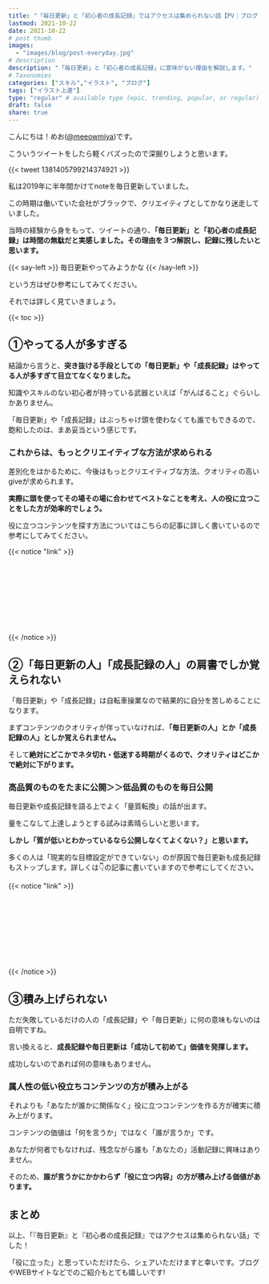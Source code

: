```yaml
---
title: "「毎日更新」と「初心者の成長記録」ではアクセスは集められない話【PV｜ブログ｜ツイッター｜意味ない｜ビギナー】"
lastmod: 2021-10-22
date: 2021-10-22 
# post thumb
images:
  - "images/blog/post-everyday.jpg"
# description
description: "「毎日更新」と「初心者の成長記録」に意味がない理由を解説します。"
# Taxonomies
categories: ["スキル","イラスト", "ブログ"]
tags: ["イラスト上達"]
type: "regular" # available type (epic, trending, popular, or regular)
draft: false
share: true
---
```


こんにちは！めお(<u><a href="https://twitter.com/meeowmiya" target="_blank">@meeowmiya</a></u>)です。

こういうツイートをしたら軽くバズったので深掘りしようと思います。

{{< tweet 1381405799214374921 >}}

私は2019年に半年間かけてnoteを毎日更新していました。

この時期は働いていた会社がブラックで、クリエイティブとしてかなり迷走していました。

当時の経験から身をもって、ツイートの通り、<span class="keiko-red">**「毎日更新」と「初心者の成長記録」は時間の無駄だと実感しました。その理由を３つ解説し、記録に残したいと思います。**</span>

{{< say-left >}}
毎日更新やってみようかな
{{< /say-left >}}

という方はぜひ参考にしてみてください。

それでは詳しく見ていきましょう。


{{< toc >}}

## ①やってる人が多すぎる

結論から言うと、<span class="keiko-red">**突き抜ける手段としての「毎日更新」や「成長記録」はやってる人が多すぎて目立てなくなりました。**</span>

知識やスキルのない初心者が持っている武器といえば「がんばること」ぐらいしかありません。

「毎日更新」や「成長記録」はぶっちゃけ頭を使わなくても誰でもできるので、飽和したのは、まあ妥当という感じです。

### これからは、もっとクリエイティブな方法が求められる

差別化をはかるために、今後はもっとクリエイティブな方法、クオリティの高いgiveが求められます。

<span class="keiko-red">**実際に頭を使ってその場その場に合わせてベストなことを考え、人の役に立つことをした方が効率的でしょう。**</span>

役に立つコンテンツを探す方法についてはこちらの記事に詳しく書いているので参考にしてみてください。

{{< notice "link" >}}
<div class="iframely-embed"><div class="iframely-responsive" style="height: 140px; padding-bottom: 0;"><a href="https://menglish.jp/post/find-blog-topic/" data-iframely-url="//cdn.iframe.ly/JQjX38C?card=small"></a></div></div><script async src="//cdn.iframe.ly/embed.js" charset="utf-8"></script>
{{< /notice >}}

## ②「毎日更新の人」「成長記録の人」の肩書でしか覚えられない

「毎日更新」や「成長記録」は自転車操業なので結果的に自分を苦しめることになります。

まずコンテンツのクオリティが伴っていなければ、<span class="keiko-red">**「毎日更新の人」とか「成長記録の人」としか覚えられません。**</span>

そして<span class="keiko-red">**絶対にどこかでネタ切れ・低迷する時期がくるので、クオリティはどこかで絶対に下がります。**</span>

### 高品質のものをたまに公開＞＞低品質のものを毎日公開

毎日更新や成長記録を語る上でよく「量質転換」の話が出ます。

量をこなして上達しようとする試みは素晴らしいと思います。

<span class="keiko-red">**しかし「質が低いとわかっているなら公開しなくてよくない？」と思います。**</span>

多くの人は「現実的な目標設定ができていない」のが原因で毎日更新も成長記録もストップします。詳しくは👇の記事に書いていますので参考にしてください。


{{< notice "link" >}}
<div class="iframely-embed"><div class="iframely-responsive" style="height: 140px; padding-bottom: 0;"><a href="https://menglish.jp/post/everyday-art/" data-iframely-url="//cdn.iframe.ly/DHLvx5E?card=small"></a></div></div><script async src="//cdn.iframe.ly/embed.js" charset="utf-8"></script>
{{< /notice >}}

## ③積み上げられない

ただ失敗しているだけの人の「成長記録」や「毎日更新」に何の意味もないのは自明ですね。

言い換えると、<span class="keiko-red">**成長記録や毎日更新は「成功して初めて」価値を発揮します。**</span>

成功しないのであれば何の意味もありません。

### 属人性の低い役立ちコンテンツの方が積み上がる

それよりも「あなたが誰かに関係なく」役に立つコンテンツを作る方が確実に積み上がります。

コンテンツの価値は「何を言うか」ではなく「誰が言うか」です。

あなたが何者でもなければ、残念ながら誰も「あなたの」活動記録に興味はありません。

そのため、<span class="keiko-red">**誰が言うかにかかわらず「役に立つ内容」の方が積み上げる価値があります。**</span>

## まとめ

以上、「『毎日更新』と『初心者の成長記録』ではアクセスは集められない話」でした！

「役に立った」と思っていただけたら、シェアいただけますと幸いです。ブログやWEBサイトなどでのご紹介もとても嬉しいです!